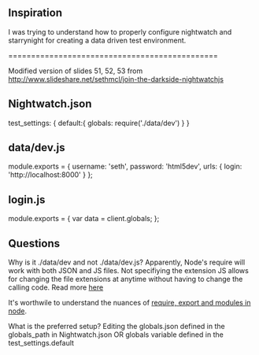 Inspiration
-----------
I was trying to understand how to properly configure nightwatch and starrynight for creating a data driven test environment.

==============================================

Modified version of slides 51, 52, 53 from http://www.slideshare.net/sethmcl/join-the-darkside-nightwatchjs 

Nightwatch.json
---------------
test_settings: {
  default:{
    globals: require('./data/dev')
  }
}

data/dev.js
-----------
module.exports = {
  username: 'seth',
  password: 'html5dev',
  urls: {
    login: 'http://localhost:8000'
  }
};

login.js
--------
module.exports = {
  var data = client.globals;
};


Questions
---------
Why is it ./data/dev and not ./data/dev.js?  Apparently, Node's require will work with both
JSON and JS files.  Not specifiying the extension JS allows for changing the file extensions at anytime without having to
change the calling code.  Read more [here](http://www.bennadel.com/blog/2908-you-can-use-require-to-load-json-javascript-object-notation-files-in-node-js.htm)

It's worthwile to understand the nuances of [require, export and modules in node](http://openmymind.net/2012/2/3/Node-Require-and-Exports/).

What is the preferred setup? Editing the globals.json defined in the globals_path in Nightwatch.json OR globals variable
defined in the test_settings.default
